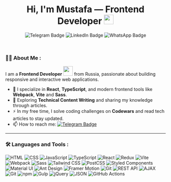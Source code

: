<h1 align="center">
  Hi, I'm Mustafa — Frontend Developer
  <img src="https://media.giphy.com/media/hvRJCLFzcasrR4ia7z/giphy.gif" width="30px"/>
</h1>

<div id="badges" align="center">
  <a href="https://t.me/mustafaonsabr" target="_blank" style="text-decoration: none">
    <img src="https://img.shields.io/badge/Telegram-2CA5E0?style=for-the-badge&logo=telegram&logoColor=white" alt="Telegram Badge"/>
  </a>
  <a href="https://www.linkedin.com/in/mustafa-todziev/" target="_blank" style="text-decoration: none">
    <img src="https://img.shields.io/badge/LinkedIn-0077B5?style=for-the-badge&logo=linkedin&logoColor=white" alt="LinkedIn Badge"/>
  </a>
  <a href="https://wa.me/79680603084" target="_blank" style="text-decoration: none">
    <img src="https://img.shields.io/badge/WhatsApp-25D366?style=for-the-badge&logo=whatsapp&logoColor=white" alt="WhatsApp Badge"/>
  </a>
</div>

<div align="center" style="margin-top: 30px">
  <img src="https://komarev.com/ghpvc/?username=MustafaProger&style=flat-square&color=blue" alt=""/>
</div>

### :man_technologist: About Me :
I am a **Frontend Developer** <img src="https://media.giphy.com/media/WUlplcMpOCEmTGBtBW/giphy.gif" width="30"> from Russia, passionate about building responsive and interactive web applications.

- :telescope: I specialize in **React**, **TypeScript**, and modern frontend tools like **Webpack**, **Vite** and **Sass**.
- :seedling: Exploring **Technical Content Writing** and sharing my knowledge through articles.
- :zap: In my free time, I solve coding challenges on **Codewars** and read tech articles to stay updated.
- :mailbox: How to reach me: [![Telegram Badge](https://img.shields.io/badge/MustafaOnSabr-blue?style=flat&logo=Telegram&logoColor=white)](https://t.me/mustafaonsabr)
---

### :hammer_and_wrench: Languages and Tools :
![HTML](https://img.shields.io/badge/HTML-E34F26?style=for-the-badge&logo=html5&logoColor=white)
![CSS](https://img.shields.io/badge/CSS-1572B6?style=for-the-badge&logo=css3&logoColor=white)
![JavaScript](https://img.shields.io/badge/JavaScript-F7DF1E?style=for-the-badge&logo=javascript&logoColor=black)
![TypeScript](https://img.shields.io/badge/TypeScript-3178C6?style=for-the-badge&logo=typescript&logoColor=white)
![React](https://img.shields.io/badge/React-20232A?style=for-the-badge&logo=react&logoColor=61DAFB)
![Redux](https://img.shields.io/badge/Redux-593D88?style=for-the-badge&logo=redux&logoColor=white)
![Vite](https://img.shields.io/badge/Vite-646CFF?style=for-the-badge&logo=vite&logoColor=white)
![Webpack](https://img.shields.io/badge/Webpack-8DD6F9?style=for-the-badge&logo=webpack&logoColor=black)
![Sass](https://img.shields.io/badge/Sass-CC6699?style=for-the-badge&logo=sass&logoColor=white)
![Tailwind CSS](https://img.shields.io/badge/Tailwind%20CSS-06B6D4?style=for-the-badge&logo=tailwind-css&logoColor=white)
![PostCSS](https://img.shields.io/badge/PostCSS-DD3A0A?style=for-the-badge&logo=postcss&logoColor=white)
![Styled Components](https://img.shields.io/badge/Styled%20Components-DB7093?style=for-the-badge&logo=styled-components&logoColor=white)
![Material UI](https://img.shields.io/badge/Material%20UI-007FFF?style=for-the-badge&logo=mui&logoColor=white)
![Ant Design](https://img.shields.io/badge/Ant%20Design-0170FE?style=for-the-badge&logo=ant-design&logoColor=white)
![Framer Motion](https://img.shields.io/badge/Framer%20Motion-0055FF?style=for-the-badge&logo=framer&logoColor=white)
![Git](https://img.shields.io/badge/Git-F05032?style=for-the-badge&logo=git&logoColor=white)
![REST API](https://img.shields.io/badge/REST%20API-FF6F61?style=for-the-badge&logo=rest&logoColor=white)
![AJAX](https://img.shields.io/badge/AJAX-2CACE3?style=for-the-badge&logo=ajax&logoColor=white)
![Git](https://img.shields.io/badge/Git-F05032?style=for-the-badge&logo=git&logoColor=white)
![npm](https://img.shields.io/badge/npm-CB3837?style=for-the-badge&logo=npm&logoColor=white)
![Gulp](https://img.shields.io/badge/Gulp-CF4647?style=for-the-badge&logo=gulp&logoColor=white)
![jQuery](https://img.shields.io/badge/jQuery-0769AD?style=for-the-badge&logo=jquery&logoColor=white)
![JSON](https://img.shields.io/badge/JSON-000000?style=for-the-badge&logo=json&logoColor=white)
![GitHub Actions](https://img.shields.io/badge/GitHub%20Actions-2088FF?style=for-the-badge&logo=github-actions&logoColor=white)

<!-----

### :fire: My Stats :

<div align="center">

[![GitHub Streak](https://streak-stats.demolab.com?user=mustafaproger&theme=transparent&hide_border=true&mode=weekly&fire=FF2222&dates=2C68F6&currStreakLabel=2C68F6&currStreakNum=2C68F6)](https://git.io/streak-stats) 
&nbsp;
[![Top Langs](https://github-readme-stats.vercel.app/api/top-langs/?username=mustafaproger&layout=compact&theme=vision-friendly-dark)](https://github.com/anuraghazra/github-readme-stats) 
</div> -->
